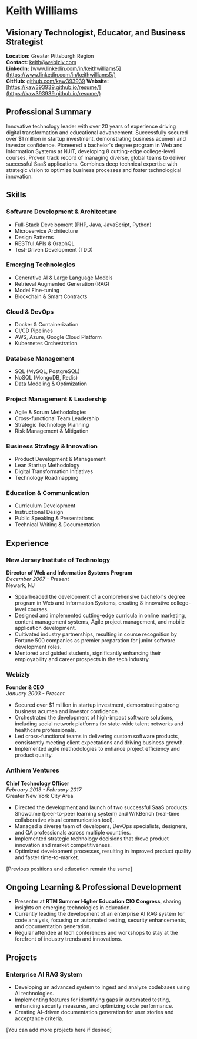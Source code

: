# Keith Williams

## Visionary Technologist, Educator, and Business Strategist

**Location:** Greater Pittsburgh Region  
**Contact:** keith@webizly.com  
**LinkedIn:** [www.linkedin.com/in/keithwilliams5](https://www.linkedin.com/in/keithwilliams5/)  
**GitHub:** [github.com/kaw393939](https://github.com/kaw393939)
**Website:**[https://kaw393939.github.io/resume/](https://kaw393939.github.io/resume/)

## Professional Summary

Innovative technology leader with over 20 years of experience driving digital transformation and educational advancement. Successfully secured over $1 million in startup investment, demonstrating business acumen and investor confidence. Pioneered a bachelor's degree program in Web and Information Systems at NJIT, developing 8 cutting-edge college-level courses. Proven track record of managing diverse, global teams to deliver successful SaaS applications. Combines deep technical expertise with strategic vision to optimize business processes and foster technological innovation.

## Skills

### Software Development & Architecture
- Full-Stack Development (PHP, Java, JavaScript, Python)
- Microservice Architecture
- Design Patterns
- RESTful APIs & GraphQL
- Test-Driven Development (TDD)

### Emerging Technologies
- Generative AI & Large Language Models
- Retrieval Augmented Generation (RAG)
- Model Fine-tuning
- Blockchain & Smart Contracts

### Cloud & DevOps
- Docker & Containerization
- CI/CD Pipelines
- AWS, Azure, Google Cloud Platform
- Kubernetes Orchestration

### Database Management
- SQL (MySQL, PostgreSQL)
- NoSQL (MongoDB, Redis)
- Data Modeling & Optimization

### Project Management & Leadership
- Agile & Scrum Methodologies
- Cross-functional Team Leadership
- Strategic Technology Planning
- Risk Management & Mitigation

### Business Strategy & Innovation
- Product Development & Management
- Lean Startup Methodology
- Digital Transformation Initiatives
- Technology Roadmapping

### Education & Communication
- Curriculum Development
- Instructional Design
- Public Speaking & Presentations
- Technical Writing & Documentation

## Experience

### New Jersey Institute of Technology
**Director of Web and Information Systems Program**  
*December 2007 - Present*  
Newark, NJ

- Spearheaded the development of a comprehensive bachelor's degree program in Web and Information Systems, creating 8 innovative college-level courses.
- Designed and implemented cutting-edge curricula in online marketing, content management systems, Agile project management, and mobile application development.
- Cultivated industry partnerships, resulting in course recognition by Fortune 500 companies as premier preparation for junior software development roles.
- Mentored and guided students, significantly enhancing their employability and career prospects in the tech industry.

### Webizly
**Founder & CEO**  
*January 2003 - Present*

- Secured over $1 million in startup investment, demonstrating strong business acumen and investor confidence.
- Orchestrated the development of high-impact software solutions, including social network platforms for state-wide talent networks and healthcare professionals.
- Led cross-functional teams in delivering custom software products, consistently meeting client expectations and driving business growth.
- Implemented agile methodologies to enhance project efficiency and product quality.

### Anthiem Ventures
**Chief Technology Officer**  
*February 2013 - February 2017*  
Greater New York City Area

- Directed the development and launch of two successful SaaS products: Showd.me (peer-to-peer learning system) and WrkBench (real-time collaborative visual communication tool).
- Managed a diverse team of developers, DevOps specialists, designers, and QA professionals across multiple countries.
- Implemented strategic technology decisions that drove product innovation and market competitiveness.
- Optimized development processes, resulting in improved product quality and faster time-to-market.

[Previous positions and education remain the same]

## Ongoing Learning & Professional Development

- Presenter at **RTM Summer Higher Education CIO Congress**, sharing insights on emerging technologies in education.
- Currently leading the development of an enterprise AI RAG system for code analysis, focusing on automated testing, security enhancements, and documentation generation.
- Regular attendee at tech conferences and workshops to stay at the forefront of industry trends and innovations.

## Projects

### Enterprise AI RAG System
- Developing an advanced system to ingest and analyze codebases using AI technologies.
- Implementing features for identifying gaps in automated testing, enhancing security measures, and optimizing code performance.
- Creating AI-driven documentation generation for user stories and acceptance criteria.

[You can add more projects here if desired]
